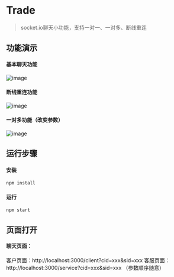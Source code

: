 # Trade

> socket.io聊天小功能，支持一对一、一对多、断线重连

## 功能演示
#### 基本聊天功能
![image](https://github.com/Lee-Xin/online-chat/blob/master/images/basic.gif)

#### 断线重连功能
![image](https://github.com/Lee-Xin/online-chat/blob/master/images/reload.gif)

#### 一对多功能（改变参数）
![image](https://github.com/Lee-Xin/online-chat/blob/master/images/multi.gif)

## 运行步骤
#### 安装

``` bash
npm install
```

#### 运行

``` bash
npm start
```

## 页面打开
#### 聊天页面：

客户页面：http://localhost:3000/client?cid=xxx&sid=xxx
客服页面：http://localhost:3000/service?cid=xxx&sid=xxx
（参数顺序随意）
